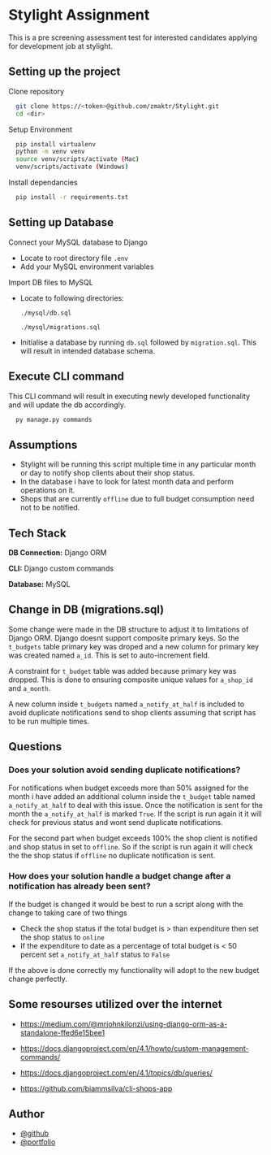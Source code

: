 # Stylight Assignment

This is a pre screening assessment test for interested candidates applying for development job at stylight.

## Setting up the project

Clone repository

```bash
  git clone https://<token>@github.com/zmaktr/Stylight.git
  cd <dir>
```

Setup Environment

```bash
  pip install virtualenv
  python -m venv venv
  source venv/scripts/activate (Mac)
  venv/scripts/activate (Windows)
```

Install dependancies

```bash
  pip install -r requirements.txt
```

## Setting up Database

Connect your MySQL database to Django

- Locate to root directory file `.env`
- Add your MySQL environment variables

Import DB files to MySQL

- Locate to following directories:

  `./mysql/db.sql`

  `./mysql/migrations.sql`

- Initialise a database by running `db.sql` followed by `migration.sql`. This will result in intended database schema.

## Execute CLI command

This CLI command will result in executing newly developed functionality and will update the db accordingly.

```bash
  py manage.py commands
```

## Assumptions

- Stylight will be running this script multiple time in any particular month or day to notify shop clients about their shop status.
- In the database i have to look for latest month data and perform operations on it. 
- Shops that are currently `offline` due to full budget consumption need not to be notified.

## Tech Stack

**DB Connection:** Django ORM

**CLI:** Django custom commands

**Database:** MySQL

## Change in DB (migrations.sql)

Some change were made in the DB structure to adjust it to limitations of Django ORM. Django doesnt support composite primary keys. So the `t_budgets` table primary key was droped and a new column for primary key was created named `a_id`. This is set to auto-increment field.

A constraint for `t_budget` table was added because primary key was dropped. This is done to ensuring composite unique values for `a_shop_id` and `a_month`.

A new column inside `t_budgets` named `a_notify_at_half` is included to avoid duplicate notifications send to shop clients assuming that script has to be run multiple times.

## Questions

### Does your solution avoid sending duplicate notifications?

For notifications when budget exceeds more than 50% assigned for the month i have added an additional column inside the `t_budget` table named `a_notify_at_half` to deal with this issue. Once the notification is sent for the month the `a_notify_at_half` is marked `True`. If the script is run again it it will check for previous status and wont send duplicate notifications.

For the second part when budget exceeds 100% the shop client is notified and shop status in set to `offline`. So if the script is run again it will check the the shop status if `offline` no duplicate notification is sent.

### How does your solution handle a budget change after a notification has already been sent?

If the budget is changed it would be best to run a script along with the change to taking care of two things

- Check the shop status if the total budget is > than expenditure then set the shop status to `online`
- If the expenditure to date as a percentage of total budget is < 50 percent set `a_notify_at_half` status to `False`

If the above is done correctly my functionality will adopt to the new budget change perfectly.

## Some resourses utilized over the internet

- https://medium.com/@mrjohnkilonzi/using-django-orm-as-a-standalone-ffed6e15bee1

- https://docs.djangoproject.com/en/4.1/howto/custom-management-commands/

- https://docs.djangoproject.com/en/4.1/topics/db/queries/

- https://github.com/biammsilva/cli-shops-app

## Author

- [@github](https://www.github.com/zmaktr)
- [@portfolio](https://www.zaeemakhtar.site)
